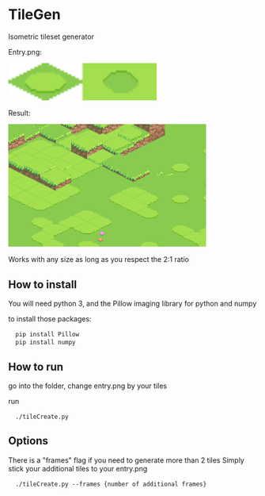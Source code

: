 # TileGen
Isometric tileset generator 

Entry.png:

<img src="https://github.com/jrouillard/TileGen/blob/master/entry.png?raw=true" width=300>


Result:

<img src="https://github.com/jrouillard/TileGen/blob/master/result.png?raw=true" width=400>

Works with any size as long as you respect the 2:1 ratio


## How to install

You will need python 3, and the Pillow imaging library for python and numpy

to install those packages:

```
  pip install Pillow
  pip install numpy
```

## How to run

  go into the folder, change entry.png by your tiles
  
  run
  
```
  ./tileCreate.py
```

## Options

There is a "frames" flag if you need to generate more than 2 tiles
Simply stick your additional tiles to your entry.png

```
  ./tileCreate.py --frames {number of additional frames}
```


